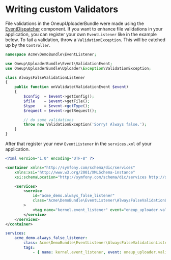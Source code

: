 Writing custom Validators
=========================

File validations in the OneupUploaderBundle were made using the [EventDispatcher](http://symfony.com/doc/current/components/event_dispatcher/introduction.html) component.
If you want to enhance file validations in your application, you can register your own `EventListener` like in the example below.
To fail a validation, throw a `ValidationException`. This will be catched up by the `Controller`.

```php
namespace Acme\DemoBundle\EventListener;

use Oneup\UploaderBundle\Event\ValidationEvent;
use Oneup\UploaderBundle\Uploader\Exception\ValidationException;

class AlwaysFalseValidationListener
{
    public function onValidate(ValidationEvent $event)
    {
        $config  = $event->getConfig();
        $file    = $event->getFile();
        $type    = $event->getType();
        $request = $event->getRequest();

        // do some validations
        throw new ValidationException('Sorry! Always false.');
    }
}
```

After that register your new `EventListener` in the `services.xml` of your application.

```xml
<?xml version="1.0" encoding="UTF-8" ?>

<container xmlns="http://symfony.com/schema/dic/services"
    xmlns:xsi="http://www.w3.org/2001/XMLSchema-instance"
    xsi:schemaLocation="http://symfony.com/schema/dic/services http://symfony.com/schema/dic/services/services-1.0.xsd">

    <services>
        <service
            id="acme_demo.always_false_listener"
            class="Acme\DemoBundle\EventListener\AlwaysFalseValidationListener"
        >
            <tag name="kernel.event_listener" event="oneup_uploader.validation" method="onValidate" />
        </service>
    </services>
</container>
```

```yml
services:
    acme_demo.always_false_listener:
        class: Acme\DemoBundle\EventListener\AlwaysFalseValidationListener
        tags:
            - { name: kernel.event_listener, event: oneup_uploader.validation, method: onValidate }
```
